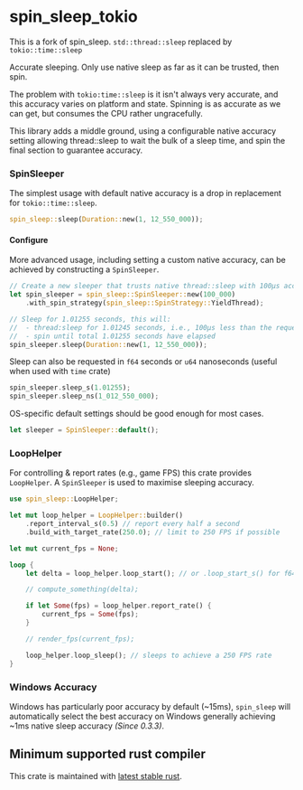 # spin_sleep_tokio

This is a fork of spin_sleep.
`std::thread::sleep` replaced by `tokio::time::sleep`

Accurate sleeping. Only use native sleep as far as it can be trusted, then spin.

The problem with `tokio:time::sleep` is it isn't always very accurate, and this accuracy varies
on platform and state. Spinning is as accurate as we can get, but consumes the CPU
rather ungracefully.

This library adds a middle ground, using a configurable native accuracy setting allowing
thread::sleep to wait the bulk of a sleep time, and spin the final section to guarantee
accuracy.

### SpinSleeper

The simplest usage with default native accuracy is a drop in replacement for `tokio::time::sleep`.

```rust
spin_sleep::sleep(Duration::new(1, 12_550_000));
```

#### Configure

More advanced usage, including setting a custom native accuracy, can be achieved by
constructing a `SpinSleeper`.

```rust
// Create a new sleeper that trusts native thread::sleep with 100μs accuracy
let spin_sleeper = spin_sleep::SpinSleeper::new(100_000)
    .with_spin_strategy(spin_sleep::SpinStrategy::YieldThread);

// Sleep for 1.01255 seconds, this will:
//  - thread:sleep for 1.01245 seconds, i.e., 100μs less than the requested duration
//  - spin until total 1.01255 seconds have elapsed
spin_sleeper.sleep(Duration::new(1, 12_550_000));
```

Sleep can also be requested in `f64` seconds or `u64` nanoseconds
(useful when used with `time` crate)

```rust
spin_sleeper.sleep_s(1.01255);
spin_sleeper.sleep_ns(1_012_550_000);
```

OS-specific default settings should be good enough for most cases.

```rust
let sleeper = SpinSleeper::default();
```

### LoopHelper

For controlling & report rates (e.g., game FPS) this crate provides `LoopHelper`. A `SpinSleeper` is used to maximise
sleeping accuracy.

```rust
use spin_sleep::LoopHelper;

let mut loop_helper = LoopHelper::builder()
    .report_interval_s(0.5) // report every half a second
    .build_with_target_rate(250.0); // limit to 250 FPS if possible

let mut current_fps = None;

loop {
    let delta = loop_helper.loop_start(); // or .loop_start_s() for f64 seconds

    // compute_something(delta);

    if let Some(fps) = loop_helper.report_rate() {
        current_fps = Some(fps);
    }

    // render_fps(current_fps);

    loop_helper.loop_sleep(); // sleeps to achieve a 250 FPS rate
}
```

### Windows Accuracy

Windows has particularly poor accuracy by default (~15ms), `spin_sleep` will automatically
select the best accuracy on Windows generally achieving ~1ms native sleep accuracy _(Since 0.3.3)_.

## Minimum supported rust compiler

This crate is maintained with [latest stable rust](https://gist.github.com/alexheretic/d1e98d8433b602e57f5d0a9637927e0c).
